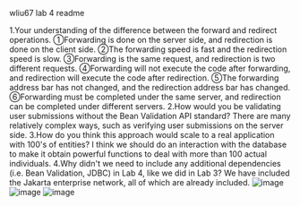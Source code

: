 wliu67 lab 4 readme

1.Your understanding of the difference between the forward and redirect operations.
①Forwarding is done on the server side, and redirection is done on the client side. 
②The forwarding speed is fast and the redirection speed is slow. 
③Forwarding is the same request, and redirection is two different requests. 
④Forwarding will not execute the code after forwarding, and redirection will execute the code after redirection. 
⑤The forwarding address bar has not changed, and the redirection address bar has changed. 
⑥Forwarding must be completed under the same server, and redirection can be completed under different servers.
2.How would you be validating user submissions without the Bean Validation API standard?
There are many relatively complex ways, such as verifying user submissions on the server side.
3.How do you think this approach would scale to a real application with 100's of entities?
I think we should do an interaction with the database to make it obtain powerful functions to deal with more than 100 actual individuals.
4.Why didn't we need to include any additional dependencies (i.e. Bean Validation, JDBC) in Lab 4, like we did in Lab 3?
We have included the Jakarta enterprise network, all of which are already included.
![image](https://user-images.githubusercontent.com/89915731/134784212-311ab207-2065-47da-9f04-fffd11452c14.png)
![image](https://user-images.githubusercontent.com/89915731/134784223-b98538f9-745b-49bb-b238-4ecf976f902d.png)
![image](https://user-images.githubusercontent.com/89915731/134784226-0b525cb5-3acc-4490-bdda-7bfaaebbfea9.png)
